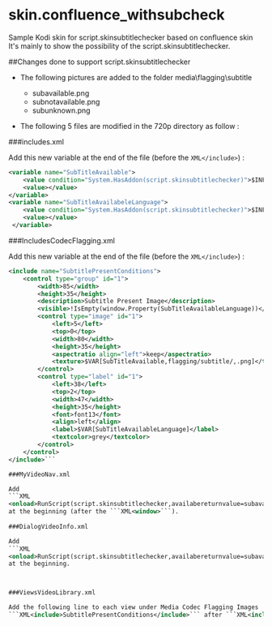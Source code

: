 skin.confluence_withsubcheck
============================
Sample Kodi skin for script.skinsubtitlechecker based on confluence skin
It's mainly to show the possibility of the script.skinsubtitlechecker.

##Changes done to support script.skinsubtitlechecker

* The following pictures are added to the folder media\flagging\subtitle  
	- subavailable.png  
	- subnotavailable.png  
	- subunknown.png  

* The following 5 files are modified in the 720p directory as follow :

###includes.xml

Add this new variable at the end of the file (before the ```XML</include>```) :  
```XML
<variable name="SubTitleAvailable">
    <value condition="System.HasAddon(script.skinsubtitlechecker)">$INFO[window.Property(SubTitleAvailable)]</value>
    <value></value>
</variable>
<variable name="SubTitleAvailabeleLanguage">
    <value condition="System.HasAddon(script.skinsubtitlechecker)">$INFO[window.Property(SubTitleAvailabeleLanguage)]</value>
    <value></value>
 </variable>
```

###IncludesCodecFlagging.xml

Add this new variable at the end of the file (before the ```XML</include>```) :  
```XML
<include name="SubtitlePresentConditions">
    <control type="group" id="1">
        <width>85</width>
        <height>35</height>
        <description>Subtitle Present Image</description>
        <visible>!IsEmpty(window.Property(SubTitleAvailableLanguage))</visible>
        <control type="image" id="1">
            <left>5</left>
            <top>0</top>
            <width>80</width>
            <height>35</height>
            <aspectratio align="left">keep</aspectratio>
		    <texture>$VAR[SubTitleAvailable,flagging/subtitle/,.png]</texture>
        </control>
        <control type="label" id="1">
		    <left>38</left>
		    <top>2</top>
		    <width>47</width>
		    <height>35</height>
		    <font>font13</font>
		    <align>left</align>
		    <label>$VAR[SubTitleAvailableLanguage]</label>
		    <textcolor>grey</textcolor>
        </control>
    </control>
</include>```  

###MyVideoNav.xml

Add  
```XML
<onload>RunScript(script.skinsubtitlechecker,availabereturnvalue=subavailable&notavailablereturnvalue=subnotavailable&searchreturnvalue=subunknown&backend=True)</onload>```  
at the beginning (after the ```XML<window>```).
	
###DialogVideoInfo.xml

Add  
```XML
<onload>RunScript(script.skinsubtitlechecker,availabereturnvalue=subavailable&notavailablereturnvalue=subnotavailable&searchreturnvalue=subunknown&year=$INFO[ListItem.Year]&season=$INFO[ListItem.Season]&episode=$INFO[ListItem.Episode]&tvshow=$INFO[ListItem.TVShowTitle]&originaltitle=$INFO[ListItem.OriginalTitle]&title=$INFO[ListItem.Title]&filename=$INFO[ListItem.FileName])</onload>```  
at the beginning.



###ViewsVideoLibrary.xml

Add the following line to each view under Media Codec Flagging Images
```XML<include>SubtitlePresentConditions</include>``` after ```XML<include>VideoTypeHackFlaggingConditions</include>```


